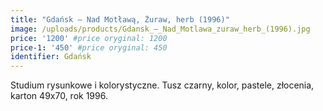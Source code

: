 ```yaml
---
title: "Gdańsk – Nad Motławą, Żuraw, herb (1996)"
image: /uploads/products/Gdansk_–_Nad_Motlawa_zuraw_herb_(1996).jpg
price: '1200' #price oryginal: 1200
price-1: '450' #price oryginal: 450
identifier: Gdańsk
---
```


Studium rysunkowe i kolorystyczne. Tusz czarny, kolor, pastele, złocenia, karton 49x70, rok 1996.